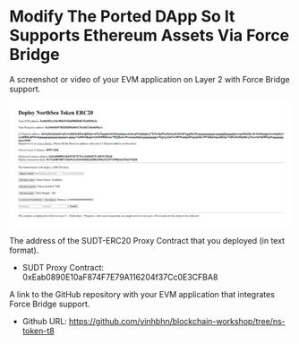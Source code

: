 # Modify The Ported DApp So It Supports Ethereum Assets Via Force Bridge

A screenshot or video of your EVM application on Layer 2 with Force Bridge support.

![](./task8.png)

The address of the SUDT-ERC20 Proxy Contract that you deployed (in text format).

- SUDT Proxy Contract: 0xEab0890E10aF874F7E79A116204f37Cc0E3CFBA8

A link to the GitHub repository with your EVM application that integrates Force Bridge support.

- Github URL: https://github.com/vinhbhn/blockchain-workshop/tree/ns-token-t8
